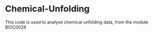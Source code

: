 # Chemical-Unfolding
This code is used to analyse chemical unfolding data, from the module BIOC0029
